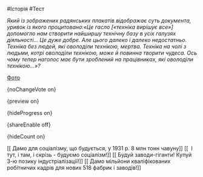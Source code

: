 #Історія #Тест

*Який із зображених радянських плакатів відображає суть документа, уривок із якого процитовано:«Це гасло [«техніка вирішує все»] допомогло нам створити найширшу технічну базу в усіх галузях діяльності... Це дуже добре. Але цього далеко і далеко недостатньо. Техніка без людей, які оволоділи технікою, мертва. Техніка на чолі з людьми, котрі оволоділи технікою, може й повинна творити чудеса. Ось чому тепер наголос має бути зроблений на працівниках, які оволоділи технікою...»?*

[Фото](https://zno.osvita.ua//doc/images/znotest/93/9376/10_1.jpg)

{noChangeVote on}

{preview on}

{hideProgress on}

{shareEnable off}

{hideCount on}

[[ Дамо для соціалізму, що будується, у 1931 р. 8 млн тонн чавуну]]
[[  І тут, і там, і скрізь - будуємо соціалізм!]]
[[ Будуй заводи-гіганти! Купуй 3-ю позику індустріалізації!]]
[[ Дамо мільйони кваліфікованих робітничих кадрів для нових 518 фабрик і заводів!]]

